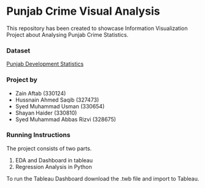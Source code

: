 # Punjab Crime Visual Analysis
This repository has been created to showcase Information Visualization Project about Analysing Punjab Crime Statistics.

### Dataset
<a href="http://bos.gop.pk/developmentstat">Punjab Development Statistics</a>


### Project by 

- Zain Aftab 		               (330124)
- Hussnain Ahmed Saqib 	       (327473)
- Syed Muhammad Usman          (330654)
- Shayan Haider 		           (330810)
- Syed Muhammad Abbas Rizvi    (328675)


### Running Instructions

The project consists of two parts.
1. EDA and Dashboard in tableau
2. Regression Analysis in Python

To run the Tableau Dashboard download the .twb file and import to Tableau.
